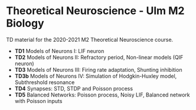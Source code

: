# Theoretical Neuroscience - Ulm M2 Biology

TD material for the 2020-2021 M2 Theoretical Neuroscience course.

- **TD1**	Models of Neurons I: LIF neuron
- **TD2**	Models of Neurons II: Refractory period, Non-linear models (QIF neuron)
- **TD3**	Models of Neurons III: Firing rate adaptation, Shunting inhibition
- **TD3b**	Models of Neurons IV: Simulation of Hodgkin-Huxley model, Subthreshold resonance
- **TD4**	Synapses: STD, STDP and Poisson process
- **TD5**	Balanced Networks: Poisson process, Noisy LIF, Balanced network with Poisson inputs

